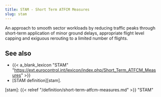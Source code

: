 ```yaml
---
title: STAM - Short Term ATFCM Measures
slug: stam
---
```


An approach to smooth sector workloads by reducing traffic peaks through
short-term application of minor ground delays, appropriate flight level
capping and exiguous rerouting to a limited number of flights.

## See also

* {{< a_blank_lexicon "STAM" "https://ext.eurocontrol.int/lexicon/index.php/Short_Term_ATFCM_Measures" >}}
* [STAM definition][stam].



[stam]: {{< relref "/definition/short-term-atfcm-measures.md" >}} "STAM"
